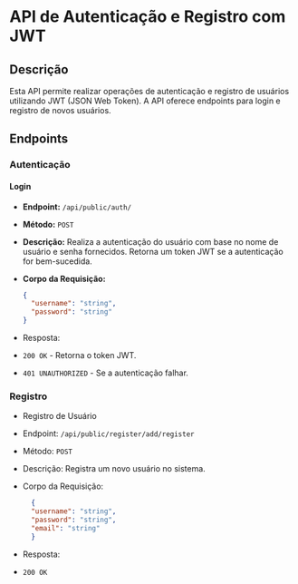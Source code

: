 # API de Autenticação e Registro com JWT

## Descrição

Esta API permite realizar operações de autenticação e registro de usuários utilizando JWT (JSON Web Token). A API oferece endpoints para login e registro de novos usuários.

## Endpoints

### Autenticação

#### Login

- **Endpoint:** `/api/public/auth/`
- **Método:** `POST`
- **Descrição:** Realiza a autenticação do usuário com base no nome de usuário e senha fornecidos. Retorna um token JWT se a autenticação for bem-sucedida.
- **Corpo da Requisição:**
  ```json
  {
    "username": "string",
    "password": "string"
  }
  ```

- Resposta:
- `200 OK` - Retorna o token JWT.
- `401 UNAUTHORIZED` - Se a autenticação falhar.
### Registro
- Registro de Usuário
- Endpoint: `/api/public/register/add/register`
- Método: `POST`
- Descrição: Registra um novo usuário no sistema.
- Corpo da Requisição:

  ~~~json
    {
    "username": "string",
    "password": "string",
    "email": "string"
    }
  ~~~

- Resposta:
- `200 OK`
